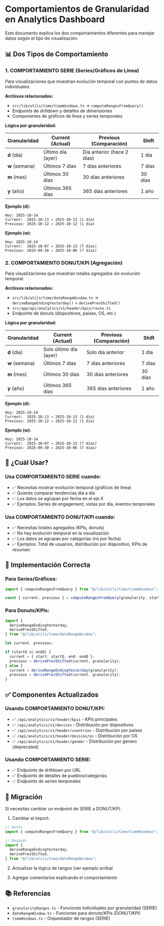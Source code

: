 # Comportamientos de Granularidad en Analytics Dashboard

Este documento explica los dos comportamientos diferentes para manejar datos según el tipo de visualización.

## 📊 Dos Tipos de Comportamiento

### 1. **COMPORTAMIENTO SERIE (Series/Gráficos de Línea)**

Para visualizaciones que muestran evolución temporal con puntos de datos individuales.

**Archivos relacionados:**

- `src/lib/utils/time/timeWindows.ts` → `computeRangesFromQuery()`
- Endpoints de drilldown y detalles de dimensiones
- Componentes de gráficos de línea y series temporales

**Lógica por granularidad:**

| Granularidad   | Current (Actual)  | Previous (Comparación)     | Shift   |
| -------------- | ----------------- | -------------------------- | ------- |
| **d** (día)    | Último día (ayer) | Día anterior (hace 2 días) | 1 día   |
| **w** (semana) | Últimos 7 días    | 7 días anteriores          | 7 días  |
| **m** (mes)    | Últimos 30 días   | 30 días anteriores         | 30 días |
| **y** (año)    | Últimos 365 días  | 365 días anteriores        | 1 año   |

**Ejemplo (d):**

```
Hoy: 2025-10-14
Current:  2025-10-13 → 2025-10-13 (1 día)
Previous: 2025-10-12 → 2025-10-12 (1 día)
```

**Ejemplo (w):**

```
Hoy: 2025-10-14
Current:  2025-10-07 → 2025-10-13 (7 días)
Previous: 2025-09-30 → 2025-10-06 (7 días)
```

### 2. **COMPORTAMIENTO DONUT/KPI (Agregación)**

Para visualizaciones que muestran totales agregados sin evolución temporal.

**Archivos relacionados:**

- `src/lib/utils/time/dateRangeWindow.ts` → `deriveRangeEndingYesterday()` + `derivePrevShifted()`
- `src/app/api/analytics/v1/header/kpis/route.ts`
- Endpoints de donuts (dispositivos, países, OS, etc.)

**Lógica por granularidad:**

| Granularidad   | Current (Actual)       | Previous (Comparación) | Shift   |
| -------------- | ---------------------- | ---------------------- | ------- |
| **d** (día)    | Solo último día (ayer) | Solo día anterior      | 1 día   |
| **w** (semana) | Últimos 7 días         | 7 días anteriores      | 7 días  |
| **m** (mes)    | Últimos 30 días        | 30 días anteriores     | 30 días |
| **y** (año)    | Últimos 365 días       | 365 días anteriores    | 1 año   |

**Ejemplo (d):**

```
Hoy: 2025-10-14
Current:  2025-10-13 → 2025-10-13 (1 día)
Previous: 2025-10-12 → 2025-10-12 (1 día)
```

**Ejemplo (w):**

```
Hoy: 2025-10-14
Current:  2025-10-07 → 2025-10-13 (7 días)
Previous: 2025-09-30 → 2025-10-06 (7 días)
```

## 🎯 ¿Cuál Usar?

### Usa **COMPORTAMIENTO SERIE** cuando:

- ✅ Necesitas mostrar evolución temporal (gráficos de línea)
- ✅ Quieres comparar tendencias día a día
- ✅ Los datos se agrupan por fecha en el eje X
- ✅ Ejemplos: Series de engagement, vistas por día, eventos temporales

### Usa **COMPORTAMIENTO DONUT/KPI** cuando:

- ✅ Necesitas totales agregados (KPIs, donuts)
- ✅ No hay evolución temporal en la visualización
- ✅ Los datos se agrupan por categorías (no por fecha)
- ✅ Ejemplos: Total de usuarios, distribución por dispositivo, KPIs de resumen

## 📝 Implementación Correcta

### Para Series/Gráficos:

```typescript
import { computeRangesFromQuery } from "@/lib/utils/time/timeWindows";

const { current, previous } = computeRangesFromQuery(granularity, startQ, endQ);
```

### Para Donuts/KPIs:

```typescript
import {
  deriveRangeEndingYesterday,
  derivePrevShifted,
} from "@/lib/utils/time/dateRangeWindow";

let current, previous;

if (startQ && endQ) {
  current = { start: startQ, end: endQ };
  previous = derivePrevShifted(current, granularity);
} else {
  current = deriveRangeEndingYesterday(granularity);
  previous = derivePrevShifted(current, granularity);
}
```

## ✅ Componentes Actualizados

### Usando COMPORTAMIENTO DONUT/KPI:

- ✅ `/api/analytics/v1/header/kpis` - KPIs principales
- ✅ `/api/analytics/v1/devices` - Distribución por dispositivos
- ✅ `/api/analytics/v1/header/countries` - Distribución por países
- ✅ `/api/analytics/v1/header/devices/os` - Distribución por OS
- ✅ `/api/analytics/v1/header/gender` - Distribución por género (deprecated)

### Usando COMPORTAMIENTO SERIE:

- ✅ Endpoints de drilldown por URL
- ✅ Endpoints de detalles de pueblos/categorías
- ✅ Endpoints de series temporales

## 🔄 Migración

Si necesitas cambiar un endpoint de SERIE a DONUT/KPI:

1. Cambiar el import:

```typescript
// Antes
import { computeRangesFromQuery } from "@/lib/utils/time/timeWindows";

// Después
import {
  deriveRangeEndingYesterday,
  derivePrevShifted,
} from "@/lib/utils/time/dateRangeWindow";
```

2. Actualizar la lógica de rangos (ver ejemplo arriba)

3. Agregar comentarios explicando el comportamiento

## 📚 Referencias

- `granularityRanges.ts` - Funciones individuales por granularidad (SERIE)
- `dateRangeWindow.ts` - Funciones para donuts/KPIs (DONUT/KPI)
- `timeWindows.ts` - Orquestador de rangos (SERIE)
